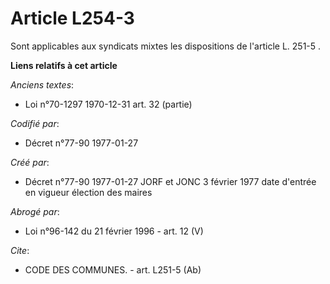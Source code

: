 # Article L254-3

Sont applicables aux syndicats mixtes les dispositions de l'article L. 251-5              .

**Liens relatifs à cet article**

_Anciens textes_:

  - Loi n°70-1297 1970-12-31 art. 32 (partie)

_Codifié par_:

  - Décret n°77-90 1977-01-27

_Créé par_:

  - Décret n°77-90 1977-01-27 JORF et JONC 3 février 1977 date d'entrée en vigueur élection des maires

_Abrogé par_:

  - Loi n°96-142 du 21 février 1996 - art. 12 (V)

_Cite_:

  - CODE DES COMMUNES. - art. L251-5 (Ab)
